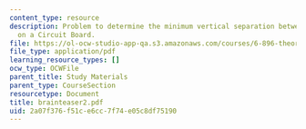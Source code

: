 ```yaml
---
content_type: resource
description: Problem to determine the minimum vertical separation between 2 modules
  on a Circuit Board.
file: https://ol-ocw-studio-app-qa.s3.amazonaws.com/courses/6-896-theory-of-parallel-hardware-sma-5511-spring-2004/2a07f376f51ce6cc7f74e05c8df75190_brainteaser2.pdf
file_type: application/pdf
learning_resource_types: []
ocw_type: OCWFile
parent_title: Study Materials
parent_type: CourseSection
resourcetype: Document
title: brainteaser2.pdf
uid: 2a07f376-f51c-e6cc-7f74-e05c8df75190
---
```

